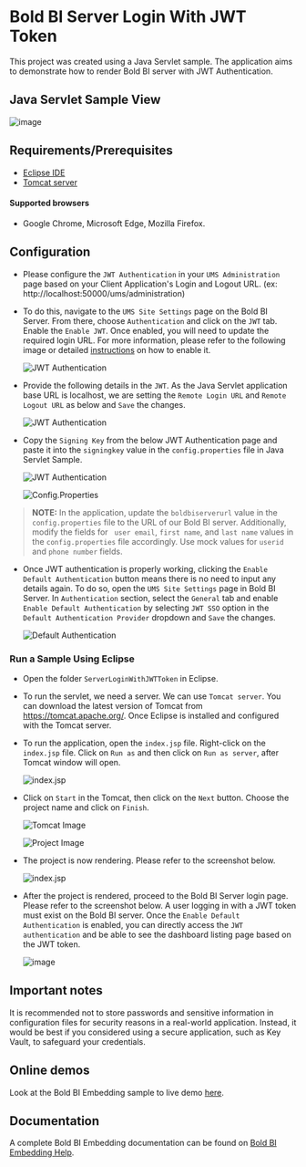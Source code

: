 # Bold BI Server Login With JWT Token

This project was created using a Java Servlet sample. The application aims to demonstrate how to render Bold BI server with JWT Authentication.

## Java Servlet Sample View

![image](https://github.com/boldbi/samples/assets/91586758/55b3bf0f-2149-4078-9d6c-4b6007564c04)

## Requirements/Prerequisites

 * [Eclipse IDE](https://www.eclipse.org/downloads/)
 * [Tomcat server](https://tomcat.apache.org/)

#### Supported browsers
  
  * Google Chrome, Microsoft Edge, Mozilla Firefox.

 ## Configuration
 
 * Please configure the `JWT Authentication` in your `UMS Administration` page based on your Client Application's Login and Logout URL. (ex: http://localhost:50000/ums/administration)
 * To do this, navigate to the `UMS Site Settings` page on the Bold BI Server. From there, choose `Authentication` and click on the `JWT` tab.  Enable the `Enable JWT`. Once enabled, you will need to update the required login URL. For more information, please refer to the following image or detailed [instructions](https://help.boldbi.com/multi-tenancy/site-administration/authentication/json-web-token/#steps-to-configure-jwt-in-bold-bi) on how to enable it. 
 
    ![JWT Authentication](https://github.com/boldbi/samples/assets/91586758/a266074c-880f-4e8f-9c26-bb80a8e8fa31)

 * Provide the following details in the `JWT`.  As the Java Servlet application base URL is localhost, we are setting the `Remote Login URL` and `Remote Logout URL` as below and `Save` the changes.
 
    ![JWT Authentication](https://github.com/boldbi/samples/assets/91586758/02952334-17eb-466f-9b24-ee6fca3f36f3)
    
 * Copy the `Signing Key` from the below JWT Authentication page and paste it into the `signingkey` value in the `config.properties` file in Java Servlet Sample.
   
    ![JWT Authentication](https://github.com/boldbi/samples/assets/91586758/329432e2-77b6-4351-a00e-1cd1be9306e7)
 
    ![Config.Properties](https://github.com/boldbi/samples/assets/91586758/9639e5ad-7ed0-44e1-a3f6-bdf3b936fb3f)

> **NOTE:** In the application, update the `boldbiserverurl` value in the `config.properties` file to the URL of our Bold BI server. Additionally, modify the fields for ` user email`, `first name`, and `last name` values in the `config.properties` file accordingly. Use mock values for `userid` and `phone number` fields.
    
 *  Once JWT authentication is properly working, clicking the `Enable Default Authentication` button means there is no need to input any details again. To do so, open the `UMS Site Settings` page in Bold BI Server.  In `Authentication` section, select the `General` tab and enable `Enable Default Authentication` by selecting `JWT SSO` option in the `Default Authentication Provider` dropdown and `Save` the changes.
 
    ![Default Authentication](https://github.com/boldbi/samples/assets/129487075/a81894ac-c147-41df-8c97-ed9928d16953)

  
### Run a Sample Using Eclipse
 
  * Open the folder `ServerLoginWithJWTToken` in Eclipse.

  * To run the servlet, we need a server. We can use `Tomcat server`. You can download the latest version of Tomcat from https://tomcat.apache.org/. Once Eclipse is installed and configured with the Tomcat server.
  
  * To run the application, open the `index.jsp` file. Right-click on the `index.jsp` file. Click on `Run as` and then click on `Run as server`, after Tomcat window will open.
    
    ![index.jsp](https://github.com/boldbi/samples/assets/91586758/a9727ee5-a5e4-4607-b9f5-20ced14e55a6)

  * Click on `Start` in the Tomcat, then click on the `Next` button. Choose the project name and click on `Finish`.

    ![Tomcat Image](https://github.com/boldbi/samples/assets/91586758/005f1bb7-c6b8-4845-9b24-539d9078ca34)

    ![Project Image](https://github.com/boldbi/samples/assets/91586758/bf862e53-f126-4050-96fe-92b931a56047)
 
  * The project is now rendering. Please refer to the screenshot below.
    
    ![index.jsp](https://github.com/boldbi/samples/assets/91586758/55b3bf0f-2149-4078-9d6c-4b6007564c04)

  * After the project is rendered, proceed to the Bold BI Server login page. Please refer to the screenshot below. A user logging in with a JWT token must exist on the Bold BI server. Once the `Enable Default Authentication` is enabled, you can directly access the `JWT authentication` and be able to see the dashboard listing page based on the JWT token.
    
    ![image](https://github.com/boldbi/samples/assets/91586758/446864b6-0e95-4ce1-bd5e-777be6f6439b)


## Important notes

It is recommended not to store passwords and sensitive information in configuration files for security reasons in a real-world application. Instead, it would be best if you considered using a secure application, such as Key Vault, to safeguard your credentials.

## Online demos

Look at the Bold BI Embedding sample to live demo [here](https://samples.boldbi.com/embed).

## Documentation

A complete Bold BI Embedding documentation can be found on [Bold BI Embedding Help](https://help.boldbi.com/embedding-options/iframe-embedding/).
